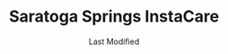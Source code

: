 ---
layout: location-page
date: Last Modified
description: "Local COVID-19 testing is available at Saratoga Springs InstaCare in Saratoga Springs, Utah, USA."
permalink: "locations/utah/saratoga-springs/saratoga-springs-instacare/"
tags:
  - locations
  - utah
title: Saratoga Springs InstaCare
state: Utah
stateAbbr: UT
hood: "Saratoga Springs"
address: "354 W State Rd 73"
city: "Saratoga Springs"
zip: "84045"
mapUrl: "http://maps.apple.com/?q=Saratoga+Springs+InstaCare&address=354+W+State+Rd+73,Saratoga+Springs,Utah,84045"
locationType: Drive-thru
phone: "801-341-5200"
website: "https://intermountainhealthcare.org/locations/saratoga-springs-clinic/medical-services/instacare/"
onlineBooking: undefined
closed: undefined
closedUpdate: April 16th, 2020
notes: "Requires phone screen."
days: Everyday
hours: 9AM-5PM
ctaMessage: Learn more
ctaUrl: "https://intermountainhealthcare.org/locations/saratoga-springs-clinic/medical-services/instacare/"
---